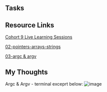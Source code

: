 ## Tasks

## Resource Links

[Cohort 9 Live Learning Sessions](https://www.youtube.com/playlist?list=PLyYhUzEei28OVrJhKuRkUGgUXnjrxd4XU)

[02-pointers-arrays-strings](https://www.youtube.com/watch?v=hyyGGVhssgo)

[03-argc & argv](https://www.youtube.com/watch?v=K2urzx-5M_0)

## My Thoughts
Argc & Argv - terminal exceprt below:
![image](https://user-images.githubusercontent.com/42071241/194296943-17a5b5a5-1f58-40fa-8791-bad8e1f0c363.png)
